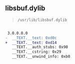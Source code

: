 ## libsbuf.dylib

> `/usr/lib/libsbuf.dylib`

```diff

 3.0.0.0.0
-  __TEXT.__text: 0xd0c
+  __TEXT.__text: 0xd14
   __TEXT.__auth_stubs: 0x90
   __TEXT.__cstring: 0x29
   __TEXT.__unwind_info: 0xb0

```
